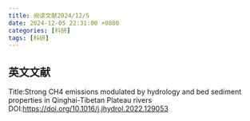 ```yaml
---
title: 阅读文献2024/12/5
date: 2024-12-05 22:31:00 +0800
categories: [科研]
tags: [科研]
---
```

## 英文文献

Title:Strong CH4 emissions modulated by hydrology and bed sediment properties in Qinghai-Tibetan Plateau rivers<br>
DOI:https://doi.org/10.1016/j.jhydrol.2022.129053
